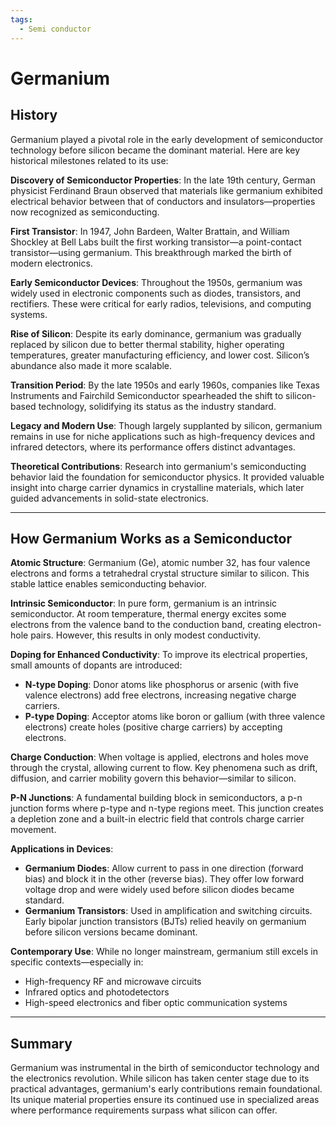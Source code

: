 ```yaml
---
tags:
  - Semi conductor
---
```


<head>
    <meta charset="UTF-8">
    <meta name="viewport" content="width=device-width, initial-scale=1.0">
    <meta name="description" content="Welcome to ac-electricity! Here you will learn more about electricity, the different components used to make an electrical circuit as well as their features and use cases.">
    <meta name="keywords" content="alexis carbillet, carbillet, electricity, capacitors, conductors, diodes, electronic, energy source, hardware, home appliances, inductors, insulators, resistors, semi-conductors">
    <meta name="author" content="Alexis Carbillet ">
</head>

# Germanium

## History

Germanium played a pivotal role in the early development of semiconductor technology before silicon became the dominant material. Here are key historical milestones related to its use:

**Discovery of Semiconductor Properties**: In the late 19th century, German physicist Ferdinand Braun observed that materials like germanium exhibited electrical behavior between that of conductors and insulators—properties now recognized as semiconducting.

**First Transistor**: In 1947, John Bardeen, Walter Brattain, and William Shockley at Bell Labs built the first working transistor—a point-contact transistor—using germanium. This breakthrough marked the birth of modern electronics.

**Early Semiconductor Devices**: Throughout the 1950s, germanium was widely used in electronic components such as diodes, transistors, and rectifiers. These were critical for early radios, televisions, and computing systems.

**Rise of Silicon**: Despite its early dominance, germanium was gradually replaced by silicon due to better thermal stability, higher operating temperatures, greater manufacturing efficiency, and lower cost. Silicon’s abundance also made it more scalable.

**Transition Period**: By the late 1950s and early 1960s, companies like Texas Instruments and Fairchild Semiconductor spearheaded the shift to silicon-based technology, solidifying its status as the industry standard.

**Legacy and Modern Use**: Though largely supplanted by silicon, germanium remains in use for niche applications such as high-frequency devices and infrared detectors, where its performance offers distinct advantages.

**Theoretical Contributions**: Research into germanium's semiconducting behavior laid the foundation for semiconductor physics. It provided valuable insight into charge carrier dynamics in crystalline materials, which later guided advancements in solid-state electronics.

---

## How Germanium Works as a Semiconductor

**Atomic Structure**: Germanium (Ge), atomic number 32, has four valence electrons and forms a tetrahedral crystal structure similar to silicon. This stable lattice enables semiconducting behavior.

**Intrinsic Semiconductor**: In pure form, germanium is an intrinsic semiconductor. At room temperature, thermal energy excites some electrons from the valence band to the conduction band, creating electron-hole pairs. However, this results in only modest conductivity.

**Doping for Enhanced Conductivity**: To improve its electrical properties, small amounts of dopants are introduced:

* **N-type Doping**: Donor atoms like phosphorus or arsenic (with five valence electrons) add free electrons, increasing negative charge carriers.
* **P-type Doping**: Acceptor atoms like boron or gallium (with three valence electrons) create holes (positive charge carriers) by accepting electrons.

**Charge Conduction**: When voltage is applied, electrons and holes move through the crystal, allowing current to flow. Key phenomena such as drift, diffusion, and carrier mobility govern this behavior—similar to silicon.

**P-N Junctions**: A fundamental building block in semiconductors, a p-n junction forms where p-type and n-type regions meet. This junction creates a depletion zone and a built-in electric field that controls charge carrier movement.

**Applications in Devices**:

* **Germanium Diodes**: Allow current to pass in one direction (forward bias) and block it in the other (reverse bias). They offer low forward voltage drop and were widely used before silicon diodes became standard.
* **Germanium Transistors**: Used in amplification and switching circuits. Early bipolar junction transistors (BJTs) relied heavily on germanium before silicon versions became dominant.

**Contemporary Use**: While no longer mainstream, germanium still excels in specific contexts—especially in:

* High-frequency RF and microwave circuits
* Infrared optics and photodetectors
* High-speed electronics and fiber optic communication systems

---

## Summary

Germanium was instrumental in the birth of semiconductor technology and the electronics revolution. While silicon has taken center stage due to its practical advantages, germanium's early contributions remain foundational. Its unique material properties ensure its continued use in specialized areas where performance requirements surpass what silicon can offer.
